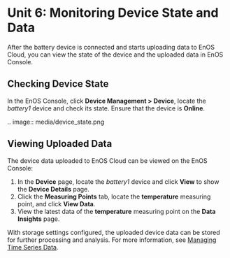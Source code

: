 #  Unit 6: Monitoring Device State and Data

After the battery device is connected and starts uploading data to EnOS Cloud, you can view the state of the device and the uploaded data in EnOS Console.

## Checking Device State

In the EnOS Console, click **Device Management > Device**, locate the *battery1* device and check its state. Ensure that the device is **Online**.

.. image:: media/device_state.png

## Viewing Uploaded Data

The device data uploaded to EnOS Cloud can be viewed on the EnOS Console:  

1. In the **Device** page, locate the *battery1* device and click **View** to show the **Device Details** page.
2. Click the **Measuring Points** tab, locate the **temperature** measuring point, and click **View Data**.
3. View the latest data of the **temperature** measuring point on the **Data Insights** page.

With storage settings configured, the uploaded device data can be stored for further processing and analysis. For more information, see [Managing Time Series Data](/docs/data-asset/en/latest/howto/storage/index.html).
